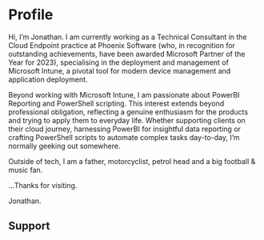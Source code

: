 
# Profile

Hi, I’m Jonathan. I am currently working as a Technical Consultant in the Cloud Endpoint practice at Phoenix Software (who, in recognition for outstanding achievements, have been awarded Microsoft Partner of the Year for 2023), specialising in the deployment and management of Microsoft Intune, a pivotal tool for modern device management and application deployment.

Beyond working with Microsoft Intune, I am passionate about PowerBI Reporting and PowerShell scripting. This interest extends beyond professional obligation, reflecting a genuine enthusiasm for the products and trying to apply them to everyday life. Whether supporting clients on their cloud journey, harnessing PowerBI for insightful data reporting or crafting PowerShell scripts to automate complex tasks day-to-day, I’m normally geeking out somewhere.

Outside of tech, I am a father, motorcyclist, petrol head and a big football & music fan.

…Thanks for visiting.

Jonathan.

## Support

<a href="buymeacoffee.com/jonathanfallis">

<script type="text/javascript" src="https://cdnjs.buymeacoffee.com/1.0.0/button.prod.min.js" data-name="bmc-button" data-slug="jonathanfallis" data-color="#5F7FFF" data-emoji="☕" data-font="Arial" data-text="Buy me a coffee" data-outline-color="#000000" data-font-color="#ffffff" data-coffee-color="#FFDD00" ></script>

</a>
